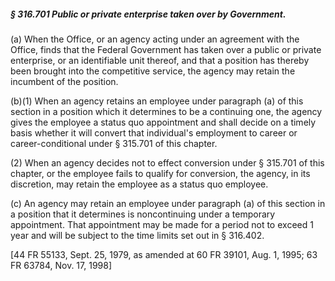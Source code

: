 ##### § 316.701 Public or private enterprise taken over by Government. #####

(a) When the Office, or an agency acting under an agreement with the Office, finds that the Federal Government has taken over a public or private enterprise, or an identifiable unit thereof, and that a position has thereby been brought into the competitive service, the agency may retain the incumbent of the position.

(b)(1) When an agency retains an employee under paragraph (a) of this section in a position which it determines to be a continuing one, the agency gives the employee a status quo appointment and shall decide on a timely basis whether it will convert that individual's employment to career or career-conditional under § 315.701 of this chapter.

(2) When an agency decides not to effect conversion under § 315.701 of this chapter, or the employee fails to qualify for conversion, the agency, in its discretion, may retain the employee as a status quo employee.

(c) An agency may retain an employee under paragraph (a) of this section in a position that it determines is noncontinuing under a temporary appointment. That appointment may be made for a period not to exceed 1 year and will be subject to the time limits set out in § 316.402.

[44 FR 55133, Sept. 25, 1979, as amended at 60 FR 39101, Aug. 1, 1995; 63 FR 63784, Nov. 17, 1998]